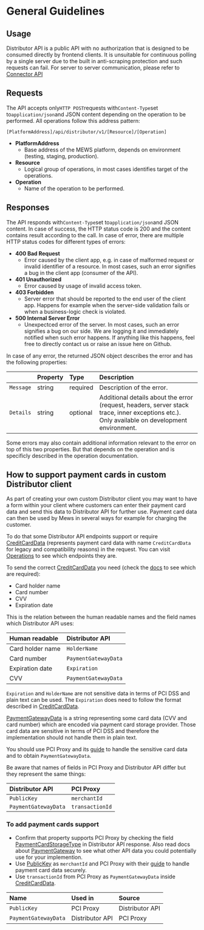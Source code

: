# General Guidelines

## Usage  <a id="Usage"></a>

Distributor API is a public API with no authorization that is designed to be consumed directly by frontend clients. It is unsuitable for continuous polling by a single server due to the built in anti-scraping protection and such requests can fail. For server to server communication, please refer to [Connector API](https://mews-systems.gitbook.io/connector-api/)

## Requests  <a id="requests"></a>

The API accepts only`HTTP POST`requests with`Content-Type`set to`application/json`and JSON content depending on the operation to be performed. All operations follow this address pattern:

```text
[PlatformAddress]/api/distributor/v1/[Resource]/[Operation]
```

* **PlatformAddress**
  * Base address of the MEWS platform, depends on environment \(testing, staging, production\).
* **Resource**
  * Logical group of operations, in most cases identifies target of the operations.
* **Operation**
  * Name of the operation to be performed.

## Responses  <a id="responses"></a>

The API responds with`Content-Type`set to`application/json`and JSON content. In case of success, the HTTP status code is 200 and the content contains result according to the call. In case of error, there are multiple HTTP status codes for different types of errors:

* **400 Bad Request**
  * Error caused by the client app, e.g. in case of malformed request or invalid identifier of a resource. In most cases, such an error signifies a bug in the client app \(consumer of the API\).
* **401 Unauthorized**
  * Error caused by usage of invalid access token.
* **403 Forbidden**
  * Server error that should be reported to the end user of the client app. Happens for example when the server-side validation fails or when a business-logic check is violated.
* **500 Internal Server Error**
  * Unexpectced error of the server. In most cases, such an error signifies a bug on our side. We are logging it and immediately notified when such error happens. If anything like this happens, feel free to directly contact us or raise an issue here on Github.

In case of any error, the returned JSON object describes the error and has the following properties:

|  | Property | Type | Description |
| :--- | :--- | :--- | :--- |
| `Message` | string | required | Description of the error. |
| `Details` | string | optional | Additional details about the error \(request, headers, server stack trace, inner exceptions etc.\). Only available on development environment. |

Some errors may also contain additional information relevant to the error on top of this two properties. But that depends on the operation and is specificly described in the operation documentation.

## How to support payment cards in custom Distributor client

As part of creating your own custom Distributor client you may want to have a form within your client where customers can enter their payment card data and send this data to Distributor API for further use. Payment card data can then be used by Mews in several ways for example for charging the customer.

To do that some Distributor API endpoints support or require [CreditCardData](operations.md#creditcarddata) (represents payment card data with name `CreditCardData` for legacy and compatibility reasons) in the request. You can visit [Operations](operations.md) to see which endpoints they are.

To send the correct [CreditCardData](operations.md#creditcarddata) you need (check the [docs](operations.md#creditcarddata) to see which are required):
* Card holder name
* Card number
* CVV
* Expiration date

This is the relation between the human readable names and the field names which Distributor API uses:

| Human readable      | Distributor API       |
| :------------------ | :-------------------- |
| Card holder name    | `HolderName`          |
| Card number         | `PaymentGatewayData`  |
| Expiration date     | `Expiration`          |
| CVV                 | `PaymentGatewayData`  |

`Expiration` and `HolderName` are not sensitive data in terms of PCI DSS and plain text can be used. The `Expiration` does need to follow the format described in [CreditCardData](operations.md#creditcarddata).

[PaymentGatewayData](payment-gateway-data.md) is a string representing some card data (CVV and card number) which are encoded via payment card storage provider. Those card data are sensitive in terms of PCI DSS and therefore the implementation should not handle them in plain text. 

You should use PCI Proxy and its [guide](https://docs.pci-proxy.com/collect-and-store-cards/capture-iframes) to handle the sensitive card data and to obtain `PaymentGatewayData`.

Be aware that names of fields in PCI Proxy and Distributor API differ but they represent the same things:

| Distributor API      | PCI Proxy       |
| :-----------------   | :------------   |
| `PublicKey`          | `merchantId`    |
| `PaymentGatewayData` | `transactionId` |

### To add payment cards support
* Confirm that property supports PCI Proxy by checking the field [PaymentCardStorageType](operations.md#paymentcardstoragetype) in Distributor API response. Also read docs about [PaymentGateway](operations.md#payment-gateway) to see what other API data you could potentially use for your implemention.
* Use [PublicKey](operations.md#payment-gateway) as `merchantId` and PCI Proxy with their [guide](https://docs.pci-proxy.com/collect-and-store-cards/capture-iframes) to handle payment card data securely.
* Use `transactionId` from PCI Proxy as `PaymentGatewayData` inside [CreditCardData](operations.md#creditcarddata). 

| Name                 | Used in         | Source          |
| :-----------------   | :------------   | :-----          |
| `PublicKey`          | PCI Proxy       | Distributor API |
| `PaymentGatewayData` | Distributor API | PCI Proxy       |

